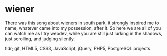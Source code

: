 # wiener
There was this song about wieners in south park, it strongly inspired me to name, whatever came into my possession, after it. So here we are all of you can watch me as I try webdev, while you are still just lurking in the shadows, just scrolling, and judging silently.

tldr; git, HTML5, CSS3, JavaScript, jQuery, PHP5, PostgreSQL projects
